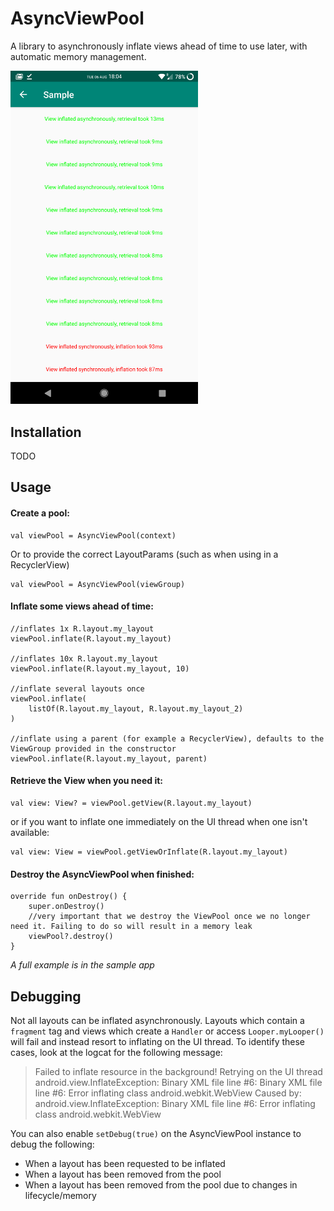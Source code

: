 # AsyncViewPool

A library to asynchronously inflate views ahead of time to use later, with automatic memory management.

<img src="https://raw.githubusercontent.com/maciej-kaznowski/AsyncViewPool/master/docs/img/Screenshot_Sample_20190806-180447.png" width="300">

## Installation

TODO

## Usage

#### Create a pool:
```
val viewPool = AsyncViewPool(context)
```

Or to provide the correct LayoutParams (such as when using in a RecyclerView)
```
val viewPool = AsyncViewPool(viewGroup)
```

#### Inflate some views ahead of time:
```
//inflates 1x R.layout.my_layout
viewPool.inflate(R.layout.my_layout)

//inflates 10x R.layout.my_layout
viewPool.inflate(R.layout.my_layout, 10) 

//inflate several layouts once
viewPool.inflate(
    listOf(R.layout.my_layout, R.layout.my_layout_2)
)

//inflate using a parent (for example a RecyclerView), defaults to the ViewGroup provided in the constructor
viewPool.inflate(R.layout.my_layout, parent)
```

#### Retrieve the View when you need it:
```
val view: View? = viewPool.getView(R.layout.my_layout)
```

or if you want to inflate one immediately on the UI thread when one isn't available:
```
val view: View = viewPool.getViewOrInflate(R.layout.my_layout)
```

#### Destroy the AsyncViewPool when finished:
```
override fun onDestroy() {
    super.onDestroy()
    //very important that we destroy the ViewPool once we no longer need it. Failing to do so will result in a memory leak
    viewPool?.destroy()
}

```

<i>A full example is in the sample app</i>

## Debugging
Not all layouts can be inflated asynchronously. Layouts which contain a `fragment` tag and views which create a `Handler` or access `Looper.myLooper()` will fail and instead resort to inflating on the UI thread. To identify these cases, look at the logcat for the following message:

> Failed to inflate resource in the background! Retrying on the UI thread
android.view.InflateException: Binary XML file line #6: Binary XML file line #6: Error inflating class android.webkit.WebView
Caused by: android.view.InflateException: Binary XML file line #6: Error inflating class android.webkit.WebView

You can also enable `setDebug(true)` on the AsyncViewPool instance to debug the following:
* When a layout has been requested to be inflated
* When a layout has been removed from the pool
* When a layout has been removed from the pool due to changes in lifecycle/memory